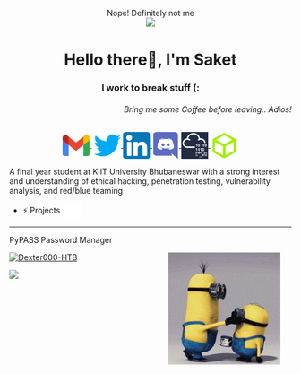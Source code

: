 
<p align="center">
  Nope! Definitely not me 
  <br>
  <img src="https://media.giphy.com/media/eCqFYAVjjDksg/giphy.gif">
</p>

<h1 align="center">Hello there👋, I'm Saket</h1>
<h3 align="center">I work to break stuff (:</h3>
<h6 align="right">Bring me some Coffee before leaving.. Adios!</h6>

<p align="center">
   <a href="mailto:saket.sp07@gmail.com" target="_blank" style='margin-right:4px'>
    <img align="center" src="https://github.com/dexter-11/dexter-11/blob/main/assets/1024px-Gmail_icon_(2020).svg.png" alt="dexter" width="48px" height="38px" />
  </a>
  <a href="https://twitter.com/saket_ZGV4dGVy" target="_blank">
    <img align="center" src="https://github.com/dexter-11/dexter-11/blob/main/assets/twitter.svg" alt="dexter" width="48px" height="48px" />
  </a>
  <a href="https://www.linkedin.com/in/pandey-saket" target="_blank">
    <img align="center" src="https://github.com/dexter-11/dexter-11/blob/main/assets/174857.png" alt="dexter" width="48px" height="48px" />
  </a>
  <a href="https://discord.com/users/Dexter#8860" target="_blank">
    <img align="center" src="https://github.com/dexter-11/dexter-11/blob/main/assets/discord.svg" alt="dexter" width="48px" height="48px" />
  </a>  
    <a href="https://tryhackme.com/p/Dexter9" target="_blank">
    <img align="center" src="https://github.com/dexter-11/dexter-11/blob/main/assets/56fd5d06741cdaeb837741bda72deef9.png" alt="dexter" width="48px" height="48px" />
  </a>
    <a href="https://www.hackthebox.eu/home/users/profile/229097" target="_blank">
    <img align="center" src="https://github.com/dexter-11/dexter-11/blob/main/assets/Cube-Icon_RGB_BRC-Site-300.png" alt="dexter" width="50px" height="48px" />
  </a>
</p>



A final year student at KIIT University Bhubaneswar with a strong interest and understanding of ethical hacking, penetration testing, vulnerability analysis, and red/blue teaming

- ⚡ Projects <img align="center" src="https://github.com/dexter-11/dexter-11/blob/main/assets/loading.gif" width="35px">
______
PyPASS Password Manager

<img style="margin-right:20px" align="right" alt="GIF" src="https://github.com/dexter-11/dexter-11/blob/main/assets/giphy.gif" width="200vw" />

[ ![Dexter000-HTB](https://www.hackthebox.eu/badge/image/229097)](https://www.hackthebox.eu/home/users/profile/229097)

<img width="36%" src="https://github-readme-stats.vercel.app/api?username=dexter-11&show_icons=true&theme=chartreuse-dark">

<!--
https://github.com/kautukkundan/Awesome-Profile-README-templates/edit/master/dynamic-realtime/cerberodev.md
<img width="38%" src="https://github-readme-stats.vercel.app/api/top-langs/?username=dexter-11&layout=compact&theme=chartreuse-dark&custom_title=Top%20Languages">
Here are some ideas to get you started:

- 🔭 I’m currently working on ...
- 🌱 I’m currently learning ...
- 👯 I’m looking to collaborate on ...
- 🤔 I’m looking for help with ...
- 💬 Ask me about ...
- 📫 How to reach me: ...
- 😄 Pronouns: ...
- ⚡ Fun fact: ...

-->



